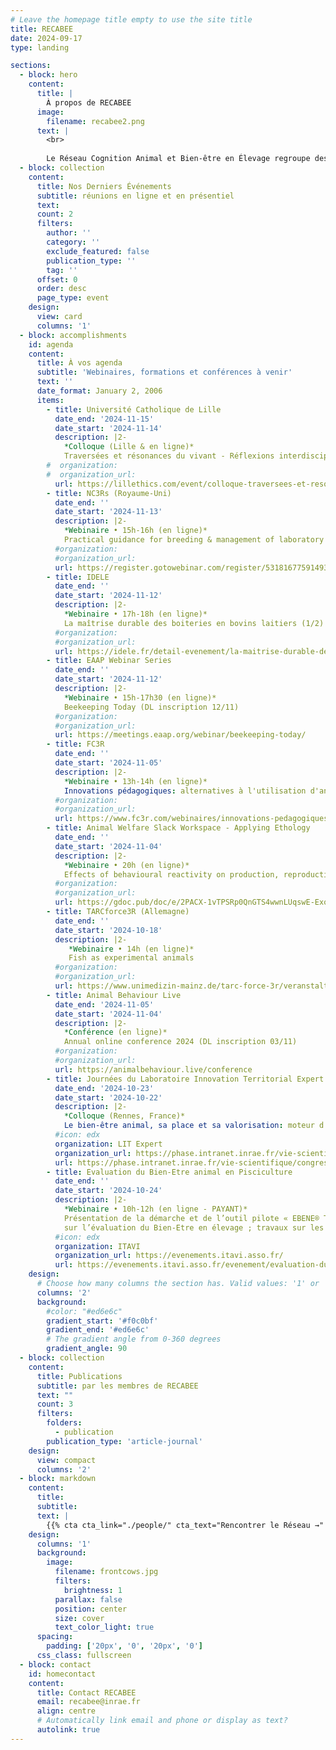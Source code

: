 ```yaml
---
# Leave the homepage title empty to use the site title
title: RECABEE
date: 2024-09-17
type: landing

sections:
  - block: hero
    content:
      title: |
        À propos de RECABEE
      image:
        filename: recabee2.png
      text: |
        <br>
        
        Le Réseau Cognition Animal et Bien-être en Élevage regroupe des chercheurs, ingénieurs, techniciens et étudiants des départements [PHASE](https://www.inrae.fr/departements/phase) et [GA](https://www.inrae.fr/departements/ga) d’[INRAE](https://www.inrae.fr/) qui s'intéressent à la cognition animale, au bien-être et à leurs interrelations. Les membres du réseau travaillent dans une quinzaine de laboratoires de recherche répartis dans toute la France. Ils mènent des recherches sur une diversité d'animaux d'élevage, notamment les ovins, caprins, bovins, équins, porc, truites, volailles, lapins et insectes. Les principales attentes des membres du réseau sont de : 1) réfléchir aux liens entre cognition et bien-être animal ; 2) discuter des concepts et des méthodes de recherche et ; 3) mieux connaître les collègues qui mènent des recherches dans ces domaines.
  - block: collection
    content:
      title: Nos Derniers Événements
      subtitle: réunions en ligne et en présentiel
      text:
      count: 2
      filters:
        author: ''
        category: ''
        exclude_featured: false
        publication_type: ''
        tag: ''
      offset: 0
      order: desc
      page_type: event
    design:
      view: card
      columns: '1'
  - block: accomplishments
    id: agenda
    content:
      title: À vos agenda
      subtitle: 'Webinaires, formations et conférences à venir'
      text: ''
      date_format: January 2, 2006
      items:
        - title: Université Catholique de Lille
          date_end: '2024-11-15'
          date_start: '2024-11-14'
          description: |2-
            *Colloque (Lille & en ligne)*  
            Traversées et résonances du vivant - Réflexions interdisciplinaires sur les liens fondamentaux humains-animaux-nature
        #  organization: 
        #  organization_url: 
          url: https://lillethics.com/event/colloque-traversees-et-resonances-du-vivant/
        - title: NC3Rs (Royaume-Uni)
          date_end: ''
          date_start: '2024-11-13'
          description: |2-
            *Webinaire • 15h-16h (en ligne)*  
            Practical guidance for breeding & management of laboratory animal colonies (inscription requise)  
          #organization: 
          #organization_url: 
          url: https://register.gotowebinar.com/register/5318167759149336150?source=Website
        - title: IDELE
          date_end: ''
          date_start: '2024-11-12'
          description: |2-
            *Webinaire • 17h-18h (en ligne)*  
            La maîtrise durable des boiteries en bovins laitiers (1/2)
          #organization: 
          #organization_url: 
          url: https://idele.fr/detail-evenement/la-maitrise-durable-des-boiteries-en-bovins-laitiers-1
        - title: EAAP Webinar Series
          date_end: ''
          date_start: '2024-11-12'
          description: |2-
            *Webinaire • 15h-17h30 (en ligne)*  
            Beekeeping Today (DL inscription 12/11)
          #organization: 
          #organization_url: 
          url: https://meetings.eaap.org/webinar/beekeeping-today/
        - title: FC3R
          date_end: ''
          date_start: '2024-11-05'
          description: |2-
            *Webinaire • 13h-14h (en ligne)*   
            Innovations pédagogiques: alternatives à l'utilisation d'animaux en enseignement supérieur
          #organization: 
          #organization_url: 
          url: https://www.fc3r.com/webinaires/innovations-pedagogiques-alternatives-l-utilisation-d-animaux-en-17.html
        - title: Animal Welfare Slack Workspace - Applying Ethology
          date_end: ''
          date_start: '2024-11-04'
          description: |2-
            *Webinaire • 20h (en ligne)*  
            Effects of behavioural reactivity on production, reproduction, health and welfare in large ruminants
          #organization: 
          #organization_url: 
          url: https://gdoc.pub/doc/e/2PACX-1vTPSRp0QnGTS4wwnLUqswE-ExoCmbCMby9r-swhBqx9ZTNmBNeB33U4XqEDcmKEMdWnhetO_QAtDyuv
        - title: TARCforce3R (Allemagne)
          date_end: ''
          date_start: '2024-10-18'
          description: |2-
             *Webinaire • 14h (en ligne)*  
             Fish as experimental animals
          #organization: 
          #organization_url: 
          url: https://www.unimedizin-mainz.de/tarc-force-3r/veranstaltungen.html
        - title: Animal Behaviour Live
          date_end: '2024-11-05'
          date_start: '2024-11-04'
          description: |2-
            *Conférence (en ligne)*  
            Annual online conference 2024 (DL inscription 03/11)
          #organization: 
          #organization_url: 
          url: https://animalbehaviour.live/conference
        - title: Journées du Laboratoire Innovation Territorial Expert
          date_end: '2024-10-23'
          date_start: '2024-10-22'
          description: |2-
            *Colloque (Rennes, France)*  
            Le bien-être animal, sa place et sa valorisation: moteur d'un sens renouvelé au travail ?
          #icon: edx
          organization: LIT Expert
          organization_url: https://phase.intranet.inrae.fr/vie-scientifique/congres-et-colloques/journees-l.i.t-expert
          url: https://phase.intranet.inrae.fr/vie-scientifique/congres-et-colloques/journees-l.i.t-expert
        - title: Evaluation du Bien-Etre animal en Pisciculture
          date_end: ''
          date_start: '2024-10-24'
          description: |2-
            *Webinaire • 10h-12h (en ligne - PAYANT)*  
            Présentation de la démarche et de l’outil pilote « EBENE® Truite »  
            sur l’évaluation du Bien-Etre en élevage ; travaux sur les autres espèces piscicoles 
          #icon: edx
          organization: ITAVI
          organization_url: https://evenements.itavi.asso.fr/
          url: https://evenements.itavi.asso.fr/evenement/evaluation-du-bien-etre-animal-en-pisciculture
    design:
      # Choose how many columns the section has. Valid values: '1' or '2'.
      columns: '2'
      background:
        #color: "#ed6e6c" 
        gradient_start: '#f0c0bf'
        gradient_end: '#ed6e6c'
        # The gradient angle from 0-360 degrees
        gradient_angle: 90
  - block: collection
    content:
      title: Publications
      subtitle: par les membres de RECABEE
      text: ""
      count: 3
      filters:
        folders:
          - publication
        publication_type: 'article-journal'
    design:
      view: compact
      columns: '2'
  - block: markdown
    content:
      title:
      subtitle:
      text: |
        {{% cta cta_link="./people/" cta_text="Rencontrer le Réseau →" %}}
    design:
      columns: '1'
      background:
        image: 
          filename: frontcows.jpg
          filters:
            brightness: 1
          parallax: false
          position: center
          size: cover
          text_color_light: true
      spacing:
        padding: ['20px', '0', '20px', '0']
      css_class: fullscreen
  - block: contact
    id: homecontact
    content:
      title: Contact RECABEE
      email: recabee@inrae.fr
      align: centre
      # Automatically link email and phone or display as text?
      autolink: true
---
```

